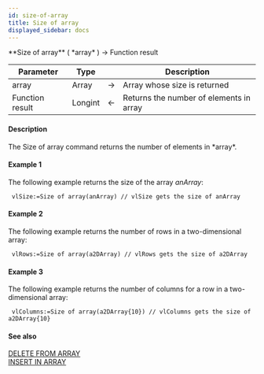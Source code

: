 ```yaml
---
id: size-of-array
title: Size of array
displayed_sidebar: docs
---
```


<!--REF #_command_.Size of array.Syntax-->**Size of array** ( *array* ) -> Function result<!-- END REF-->
<!--REF #_command_.Size of array.Params-->
| Parameter | Type |  | Description |
| --- | --- | --- | --- |
| array | Array | -> | Array whose size is returned |
| Function result | Longint | <- | Returns the number of elements in array |

<!-- END REF-->

#### Description 

<!--REF #_command_.Size of array.Summary-->The Size of array command returns the number of elements in *array*.<!-- END REF-->

#### Example 1 

The following example returns the size of the array *anArray*:

```4d
 vlSize:=Size of array(anArray) // vlSize gets the size of anArray
```

#### Example 2 

The following example returns the number of rows in a two-dimensional array:

```4d
 vlRows:=Size of array(a2DArray) // vlRows gets the size of a2DArray
```

#### Example 3 

The following example returns the number of columns for a row in a two-dimensional array:

```4d
 vlColumns:=Size of array(a2DArray{10}) // vlColumns gets the size of a2DArray{10}
```

#### See also 

[DELETE FROM ARRAY](delete-from-array.md)  
[INSERT IN ARRAY](insert-in-array.md)  